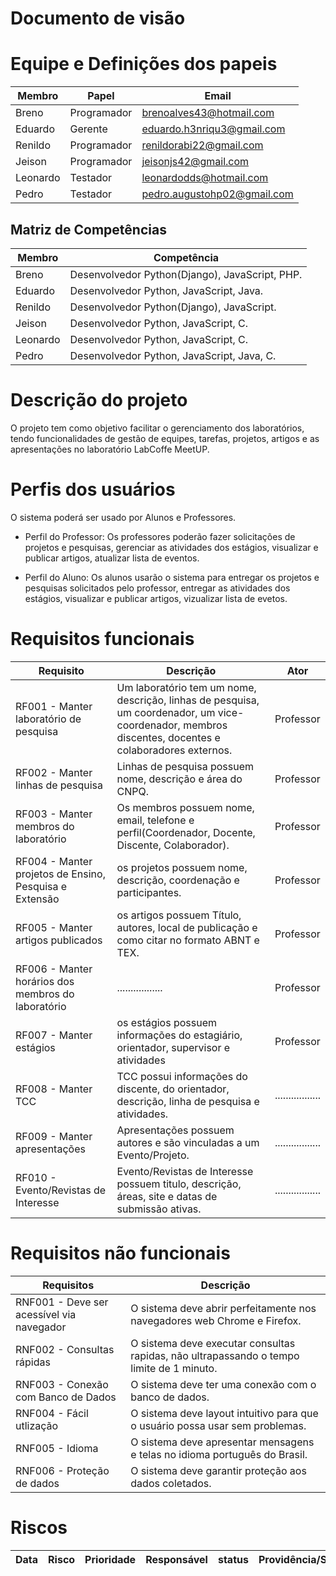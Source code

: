 # Documento de visão

# Equipe e Definições dos papeis

Membro | Papel | Email
------ | ----- | -----
Breno | Programador | brenoalves43@hotmail.com
Eduardo | Gerente | eduardo.h3nriqu3@gmail.com
Renildo | Programador | renildorabi22@gmail.com
Jeison | Programador | jeisonjs42@gmail.com
Leonardo | Testador | leonardodds@hotmail.com
Pedro | Testador | pedro.augustohp02@gmail.com

## Matriz de Competências 

Membro | Competência 
------ | -----------
Breno | Desenvolvedor Python(Django), JavaScript, PHP.
Eduardo | Desenvolvedor Python, JavaScript, Java.
Renildo | Desenvolvedor Python(Django), JavaScript.
Jeison | Desenvolvedor Python, JavaScript, C.
Leonardo | Desenvolvedor Python, JavaScript, C.
Pedro | Desenvolvedor Python, JavaScript, Java, C.

# Descrição do projeto

O projeto tem como objetivo facilitar o gerenciamento dos laboratórios, tendo funcionalidades de gestão de equipes, tarefas, projetos, artigos e as apresentações no laboratório LabCoffe MeetUP.

# Perfis dos usuários

O sistema poderá ser usado por Alunos e Professores.

* Perfil do Professor: Os professores poderão fazer solicitações de projetos e pesquisas, gerenciar as atividades dos estágios, visualizar e publicar artigos, atualizar lista de eventos.

* Perfil do Aluno: Os alunos usarão o sistema para entregar os projetos e pesquisas solicitados pelo professor, entregar as atividades dos estágios, visualizar e publicar artigos, vizualizar lista de evetos.

# Requisitos funcionais

Requisito| Descrição   | Ator |
---------| ----------- | ---------- |
RF001 - Manter laboratório de pesquisa| Um laboratório tem um nome, descrição, linhas de pesquisa, um coordenador, um vice-coordenador, membros discentes, docentes e colaboradores externos. | Professor
RF002 - Manter linhas de pesquisa| Linhas de pesquisa possuem nome, descrição e área do CNPQ. | Professor
RF003 - Manter membros do laboratório| Os membros possuem nome, email, telefone e perfil(Coordenador, Docente, Discente, Colaborador). | Professor
RF004 - Manter projetos de Ensino, Pesquisa e Extensão| os projetos possuem nome, descrição, coordenação e participantes. | Professor
RF005 - Manter artigos publicados| os artigos possuem Título, autores, local de publicação e como citar no formato ABNT e TEX. | Professor
RF006 - Manter horários dos membros do laboratório| ................. | Professor
RF007 - Manter estágios| os estágios possuem informações do estagiário, orientador, supervisor e atividades | Professor
RF008 - Manter TCC | TCC possui informações do discente, do orientador, descrição, linha de pesquisa e atividades. | .................
RF009 - Manter apresentações | Apresentações possuem autores e são vinculadas a um Evento/Projeto. | .................
RF010 - Evento/Revistas de Interesse | Evento/Revistas de Interesse possuem titulo, descrição, áreas, site e datas de submissão ativas. | .................
# Requisitos não funcionais 
Requisitos| Descrição|
----------| ---------|
RNF001 - Deve ser acessível via navegador| O sistema deve abrir perfeitamente nos navegadores web Chrome e Firefox.|
RNF002 - Consultas rápidas| O sistema deve executar consultas rapidas, não ultrapassando o tempo limite de 1 minuto.|
RNF003 - Conexão com Banco de Dados| O sistema deve ter uma conexão com o banco de dados.|
RNF004 - Fácil utlização| O sistema deve layout intuitivo para que o usuário possa usar sem problemas.|
RNF005 - Idioma | O sistema deve apresentar mensagens e telas no idioma português do Brasil.|
RNF006 - Proteção de dados | O sistema deve garantir proteção aos dados coletados.|


# Riscos

Data | Risco | Prioridade | Responsável | status | Providência/Solução
---- | ----- | ---------- | ----------- | ------ | ------------------



